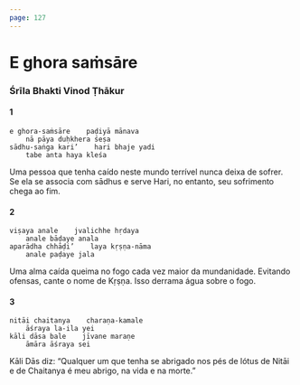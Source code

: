 ```yaml
---
page: 127
---
```


# E ghora saṁsāre

### Śrīla Bhakti Vinod Ṭhākur

#### 1

    e ghora-saṁsāre    paḍiyā mānava
        nā pāya duḥkhera śeṣa
    sādhu-saṅga kari’    hari bhaje yadi
        tabe anta haya kleśa

Uma pessoa que tenha caído neste mundo terrível nunca deixa de sofrer. Se ela se associa com sādhus e serve Hari, no entanto, seu sofrimento chega ao fim.

#### 2

    viṣaya anale    jvalichhe hṛdaya
        anale bāḍaye anala
    aparādha chhāḍi’    laya kṛṣṇa-nāma
        anale paḍaye jala

Uma alma caída queima no fogo cada vez maior da mundanidade. Evitando ofensas, cante o nome de Kṛṣṇa. Isso derrama água sobre o fogo.

#### 3

    nitāi chaitanya    charaṇa-kamale
        āśraya la-ila yei
    kāli dāsa bale    jīvane maraṇe
        āmāra āśraya sei

Kāli Dās diz: “Qualquer um que tenha se abrigado nos pés de lótus de Nitāi e de Chaitanya é meu abrigo, na vida e na morte.”

